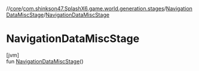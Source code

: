 //[core](../../../index.md)/[com.shinkson47.SplashX6.game.world.generation.stages](../index.md)/[NavigationDataMiscStage](index.md)/[NavigationDataMiscStage](-navigation-data-misc-stage.md)

# NavigationDataMiscStage

[jvm]\
fun [NavigationDataMiscStage](-navigation-data-misc-stage.md)()
